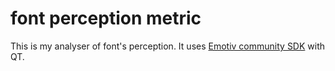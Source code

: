 # font perception metric

This is my analyser of font's perception. It uses [Emotiv community SDK](https://github.com/Emotiv/community-sdk) with QT.
